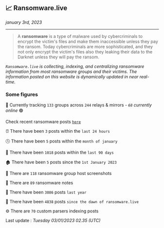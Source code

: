 ## 📈 Ransomware.live
_january 3rd, 2023_

---

> A **ransomware** is a type of malware used by cybercriminals to encrypt the victim's files and make them inaccessible unless they pay the ransom. Today cybercriminals are more sophisticated, and they not only encrypt the victim's files also they leaking their data to the Darknet unless they will pay the ransom.


_`Ransomware.live` is collecting, indexing, and centralizing ransomware information from most ransomware groups and their victims. The information posted on this website is dynamically updated in near real-time._

### Some figures 

🔎 Currently tracking `133` groups across `244` relays & mirrors - _`68` currently online_ 🟢

Check recent ransomware posts [`here`](recentposts.md)


⏰ There have been `3` posts within the `last 24 hours`

🕓 There have been `5` posts within the `month of january`

📅 There have been `1018` posts within the `last 90 days`

🏚 There have been `5` posts since the `1st January 2023`

📸 There are `118` ransomware group host screenshots

📝 There are `89` ransomware notes

🚀 There have been `3086` posts `last year`

🐣 There have been `4838` posts `since the dawn of ransomware.live`

⚙️ There are `70` custom parsers indexing posts



Last update : _Tuesday 03/01/2023 02.35 (UTC)_

